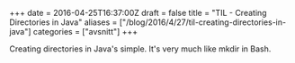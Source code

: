 +++
date = 2016-04-25T16:37:00Z
draft = false
title = "TIL - Creating Directories in Java"
aliases = ["/blog/2016/4/27/til-creating-directories-in-java"]
categories = ["avsnitt"]
+++

Creating directories in Java's simple. It's very much like mkdir in Bash.

